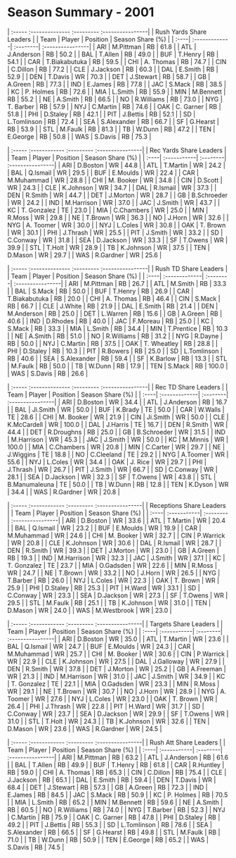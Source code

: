 # Season Summary - 2001

| :----- :-------------- :--------- :----------------|
|              Rush Yards Share Leaders              |
| Team | Player        | Position | Season Share (%) |
| :----| :-------------| :--------| :----------------|
| ARI  | M.Pittman     | RB       | 61.8             |
| ATL  | J.Anderson    | RB       | 50.2             |
| BAL  | T.Allen       | RB       | 49.0             |
| BUF  | T.Henry       | RB       | 54.1             |
| CAR  | T.Biakabutuka | RB       | 59.5             |
| CHI  | A. Thomas     | RB       | 74.7             |
| CIN  | C.Dillon      | RB       | 77.2             |
| CLE  | J.Jackson     | RB       | 60.3             |
| DAL  | E.Smith       | RB       | 52.9             |
| DEN  | T.Davis       | WR       | 70.3             |
| DET  | J.Stewart     | RB       | 58.7             |
| GB   | A.Green       | RB       | 77.3             |
| IND  | E.James       | RB       | 77.8             |
| JAC  | S.Mack        | RB       | 38.5             |
| KC   | P. Holmes     | RB       | 72.6             |
| MIA  | L.Smith       | RB       | 55.9             |
| MIN  | M.Bennett     | RB       | 55.2             |
| NE   | A.Smith       | RB       | 66.5             |
| NO   | R.Williams    | RB       | 73.0             |
| NYG  | T. Barber     | RB       | 57.9             |
| NYJ  | C.Martin      | RB       | 74.6             |
| OAK  | C. Garner     | RB       | 51.8             |
| PHI  | D.Staley      | RB       | 42.1             |
| PIT  | J.Bettis      | RB       | 52.1             |
| SD   | L.Tomlinson   | RB       | 72.4             |
| SEA  | S.Alexander   | RB       | 66.7             |
| SF   | G.Hearst      | RB       | 53.9             |
| STL  | M.Faulk       | RB       | 81.3             |
| TB   | W.Dunn        | RB       | 47.2             |
| TEN  | E.George      | RB       | 50.8             |
| WAS  | S.Davis       | RB       | 75.3             |

| :----- :------------ :--------- :----------------|
|             Rec Yards Share Leaders              |
| Team | Player      | Position | Season Share (%) |
| :----| :-----------| :--------| :----------------|
| ARI  | D.Boston    | WR       | 44.8             |
| ATL  | T.Martin    | WR       | 24.2             |
| BAL  | Q.Ismail    | WR       | 29.5             |
| BUF  | E.Moulds    | WR       | 22.4             |
| CAR  | M.Muhammad  | WR       | 28.8             |
| CHI  | M. Booker   | WR       | 34.8             |
| CIN  | D.Scott     | WR       | 24.3             |
| CLE  | K.Johnson   | WR       | 34.7             |
| DAL  | R.Ismail    | WR       | 37.3             |
| DEN  | R.Smith     | WR       | 44.7             |
| DET  | J.Morton    | WR       | 28.7             |
| GB   | B.Schroeder | WR       | 24.2             |
| IND  | M.Harrison  | WR       | 37.0             |
| JAC  | J.Smith     | WR       | 43.7             |
| KC   | T. Gonzalez | TE       | 23.0             |
| MIA  | C.Chambers  | WR       | 25.0             |
| MIN  | R.Moss      | WR       | 29.8             |
| NE   | T.Brown     | WR       | 36.3             |
| NO   | J.Horn      | WR       | 32.6             |
| NYG  | A. Toomer   | WR       | 30.0             |
| NYJ  | L.Coles     | WR       | 30.8             |
| OAK  | T. Brown    | WR       | 30.1             |
| PHI  | J.Thrash    | WR       | 25.5             |
| PIT  | J.Smith     | WR       | 33.2             |
| SD   | C.Conway    | WR       | 31.8             |
| SEA  | D.Jackson   | WR       | 33.3             |
| SF   | T.Owens     | WR       | 39.9             |
| STL  | T.Holt      | WR       | 28.9             |
| TB   | K.Johnson   | WR       | 37.5             |
| TEN  | D.Mason     | WR       | 29.7             |
| WAS  | R.Gardner   | WR       | 25.6             |

| :----- :-------------- :--------- :----------------|
|               Rush TD Share Leaders                |
| Team | Player        | Position | Season Share (%) |
| :----| :-------------| :--------| :----------------|
| ARI  | M.Pittman     | RB       | 26.7             |
| ATL  | M.Smith       | RB       | 33.3             |
| BAL  | S.Mack        | RB       | 50.0             |
| BUF  | T.Henry       | RB       | 26.9             |
| CAR  | T.Biakabutuka | RB       | 20.0             |
| CHI  | A. Thomas     | RB       | 46.4             |
| CIN  | S.Mack        | RB       | 66.7             |
| CLE  | J.White       | RB       | 21.9             |
| DAL  | E.Smith       | RB       | 21.4             |
| DEN  | M.Anderson    | RB       | 25.0             |
| DET  | L.Warren      | RB       | 15.6             |
| GB   | A.Green       | RB       | 40.6             |
| IND  | D.Rhodes      | RB       | 40.0             |
| JAC  | F.Moreau      | RB       | 25.0             |
| KC   | S.Mack        | RB       | 33.3             |
| MIA  | L.Smith       | RB       | 34.4             |
| MIN  | T.Prentice    | RB       | 10.3             |
| NE   | A.Smith       | RB       | 51.0             |
| NO   | R.Williams    | RB       | 31.2             |
| NYG  | R.Dayne       | RB       | 50.0             |
| NYJ  | C.Martin      | RB       | 37.5             |
| OAK  | T. Wheatley   | RB       | 28.8             |
| PHI  | D.Staley      | RB       | 10.3             |
| PIT  | R.Bowers      | RB       | 25.0             |
| SD   | L.Tomlinson   | RB       | 40.6             |
| SEA  | S.Alexander   | RB       | 59.4             |
| SF   | K.Barlow      | RB       | 13.3             |
| STL  | M.Faulk       | RB       | 50.0             |
| TB   | W.Dunn        | RB       | 17.9             |
| TEN  | S.Mack        | RB       | 100.0            |
| WAS  | S.Davis       | RB       | 26.6             |

| :----- :-------------- :--------- :----------------|
|                Rec TD Share Leaders                |
| Team | Player        | Position | Season Share (%) |
| :----| :-------------| :--------| :----------------|
| ARI  | D.Boston      | WR       | 34.4             |
| ATL  | J.Anderson    | RB       | 16.7             |
| BAL  | Ji.Smith      | WR       | 50.0             |
| BUF  | K.Brady       | TE       | 50.0             |
| CAR  | W.Walls       | TE       | 28.6             |
| CHI  | M. Booker     | WR       | 21.9             |
| CIN  | Ji.Smith      | WR       | 50.0             |
| CLE  | K.McCardell   | WR       | 100.0            |
| DAL  | J.Harris      | TE       | 16.7             |
| DEN  | R.Smith       | WR       | 44.4             |
| DET  | R.Droughns    | RB       | 25.0             |
| GB   | B.Schroeder   | WR       | 31.5             |
| IND  | M.Harrison    | WR       | 45.3             |
| JAC  | J.Smith       | WR       | 50.0             |
| KC   | M.Minnis      | WR       | 100.0            |
| MIA  | C.Chambers    | WR       | 20.8             |
| MIN  | C.Carter      | WR       | 29.7             |
| NE   | J.Wiggins     | TE       | 18.8             |
| NO   | C.Cleeland    | TE       | 29.2             |
| NYG  | A.Toomer      | WR       | 55.6             |
| NYJ  | L.Coles       | WR       | 34.4             |
| OAK  | J. Rice       | WR       | 29.7             |
| PHI  | J.Thrash      | WR       | 26.7             |
| PIT  | J.Smith       | WR       | 66.7             |
| SD   | C.Conway      | WR       | 28.1             |
| SEA  | D.Jackson     | WR       | 32.3             |
| SF   | T.Owens       | WR       | 43.8             |
| STL  | B.Manumaleuna | TE       | 50.0             |
| TB   | W.Dunn        | RB       | 12.8             |
| TEN  | K.Dyson       | WR       | 34.4             |
| WAS  | R.Gardner     | WR       | 20.8             |

| :----- :------------ :--------- :----------------|
|             Receptions Share Leaders             |
| Team | Player      | Position | Season Share (%) |
| :----| :-----------| :--------| :----------------|
| ARI  | D.Boston    | WR       | 33.6             |
| ATL  | T.Martin    | WR       | 20.4             |
| BAL  | Q.Ismail    | WR       | 23.2             |
| BUF  | E.Moulds    | WR       | 19.9             |
| CAR  | M.Muhammad  | WR       | 24.6             |
| CHI  | M. Booker   | WR       | 32.7             |
| CIN  | P.Warrick   | WR       | 20.8             |
| CLE  | K.Johnson   | WR       | 30.6             |
| DAL  | R.Ismail    | WR       | 28.7             |
| DEN  | R.Smith     | WR       | 39.3             |
| DET  | J.Morton    | WR       | 23.0             |
| GB   | A.Green     | RB       | 19.3             |
| IND  | M.Harrison  | WR       | 32.3             |
| JAC  | J.Smith     | WR       | 37.1             |
| KC   | T. Gonzalez | TE       | 23.7             |
| MIA  | O.Gadsden   | WR       | 22.6             |
| MIN  | R.Moss      | WR       | 24.7             |
| NE   | T.Brown     | WR       | 33.2             |
| NO   | J.Horn      | WR       | 26.5             |
| NYG  | T.Barber    | RB       | 26.0             |
| NYJ  | L.Coles     | WR       | 22.3             |
| OAK  | T. Brown    | WR       | 25.9             |
| PHI  | D.Staley    | RB       | 25.3             |
| PIT  | H.Ward      | WR       | 33.1             |
| SD   | C.Conway    | WR       | 23.3             |
| SEA  | D.Jackson   | WR       | 27.3             |
| SF   | T.Owens     | WR       | 29.5             |
| STL  | M.Faulk     | RB       | 25.1             |
| TB   | K.Johnson   | WR       | 31.0             |
| TEN  | D.Mason     | WR       | 24.0             |
| WAS  | M.Westbrook | WR       | 23.0             |

| :----- :------------ :--------- :----------------|
|              Targets Share Leaders               |
| Team | Player      | Position | Season Share (%) |
| :----| :-----------| :--------| :----------------|
| ARI  | D.Boston    | WR       | 35.0             |
| ATL  | T.Martin    | WR       | 23.6             |
| BAL  | Q.Ismail    | WR       | 24.7             |
| BUF  | E.Moulds    | WR       | 24.3             |
| CAR  | M.Muhammad  | WR       | 25.7             |
| CHI  | M. Booker   | WR       | 30.6             |
| CIN  | P.Warrick   | WR       | 22.9             |
| CLE  | K.Johnson   | WR       | 27.5             |
| DAL  | J.Galloway  | WR       | 27.9             |
| DEN  | R.Smith     | WR       | 37.8             |
| DET  | J.Morton    | WR       | 25.2             |
| GB   | A.Freeman   | WR       | 21.3             |
| IND  | M.Harrison  | WR       | 31.0             |
| JAC  | J.Smith     | WR       | 34.9             |
| KC   | T. Gonzalez | TE       | 22.1             |
| MIA  | O.Gadsden   | WR       | 23.3             |
| MIN  | R.Moss      | WR       | 29.1             |
| NE   | T.Brown     | WR       | 30.7             |
| NO   | J.Horn      | WR       | 28.9             |
| NYG  | A. Toomer   | WR       | 27.6             |
| NYJ  | L.Coles     | WR       | 23.0             |
| OAK  | T. Brown    | WR       | 26.4             |
| PHI  | J.Thrash    | WR       | 22.8             |
| PIT  | H.Ward      | WR       | 31.7             |
| SD   | C.Conway    | WR       | 23.7             |
| SEA  | D.Jackson   | WR       | 29.9             |
| SF   | T.Owens     | WR       | 31.0             |
| STL  | T.Holt      | WR       | 24.3             |
| TB   | K.Johnson   | WR       | 32.6             |
| TEN  | D.Mason     | WR       | 23.6             |
| WAS  | R.Gardner   | WR       | 24.5             |

| :----- :------------ :--------- :----------------|
|              Rush Att Share Leaders              |
| Team | Player      | Position | Season Share (%) |
| :----| :-----------| :--------| :----------------|
| ARI  | M.Pittman   | RB       | 63.2             |
| ATL  | J.Anderson  | RB       | 61.6             |
| BAL  | T.Allen     | RB       | 49.9             |
| BUF  | T.Henry     | RB       | 61.8             |
| CAR  | R.Huntley   | RB       | 59.0             |
| CHI  | A. Thomas   | RB       | 65.3             |
| CIN  | C.Dillon    | RB       | 75.4             |
| CLE  | J.Jackson   | RB       | 65.1             |
| DAL  | E.Smith     | RB       | 59.4             |
| DEN  | T.Davis     | WR       | 68.4             |
| DET  | J.Stewart   | RB       | 57.3             |
| GB   | A.Green     | RB       | 72.3             |
| IND  | E.James     | RB       | 84.5             |
| JAC  | S.Mack      | RB       | 50.9             |
| KC   | P. Holmes   | RB       | 70.5             |
| MIA  | L.Smith     | RB       | 65.2             |
| MIN  | M.Bennett   | RB       | 59.6             |
| NE   | A.Smith     | RB       | 60.5             |
| NO   | R.Williams  | RB       | 74.0             |
| NYG  | T.Barber    | RB       | 52.3             |
| NYJ  | C.Martin    | RB       | 75.9             |
| OAK  | C. Garner   | RB       | 47.8             |
| PHI  | D.Staley    | RB       | 49.2             |
| PIT  | J.Bettis    | RB       | 55.3             |
| SD   | L.Tomlinson | RB       | 78.6             |
| SEA  | S.Alexander | RB       | 66.5             |
| SF   | G.Hearst    | RB       | 49.8             |
| STL  | M.Faulk     | RB       | 71.0             |
| TB   | W.Dunn      | RB       | 50.9             |
| TEN  | E.George    | RB       | 65.2             |
| WAS  | S.Davis     | RB       | 74.5             |

